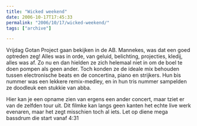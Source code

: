 ```yaml
---
title: "Wicked weekend"
date: 2006-10-17T17:45:33
permalink: "2006/10/17/wicked-weekend/"
tags: ["archive"]

---
```

Vrijdag Gotan Project gaan bekijken in de AB. Mannekes, was dat een goed optreden zeg! Alles was in orde, van geluid, belichting, projecties, kledij, alles was af. Zo nu en dan hielden ze zich helemaal niet in om de boel te doen pompen als geen ander. Toch konden ze de ideale mix behouden tussen electronische beats en de concertina, piano en strijkers. Hun bis nummer was een lekkere remix-medley, en in hun tris nummer sampelden ze doodleuk een stukkie van abba.

Hier kan je een opname zien van ergens een ander concert, maar tziet er van de zelfden tour uit. Dit filmke kan langs geen kanten het echte live werk evenaren, maar het zegt misschien toch al iets. Let op diene mega bassdrum die start vanaf 4:31

